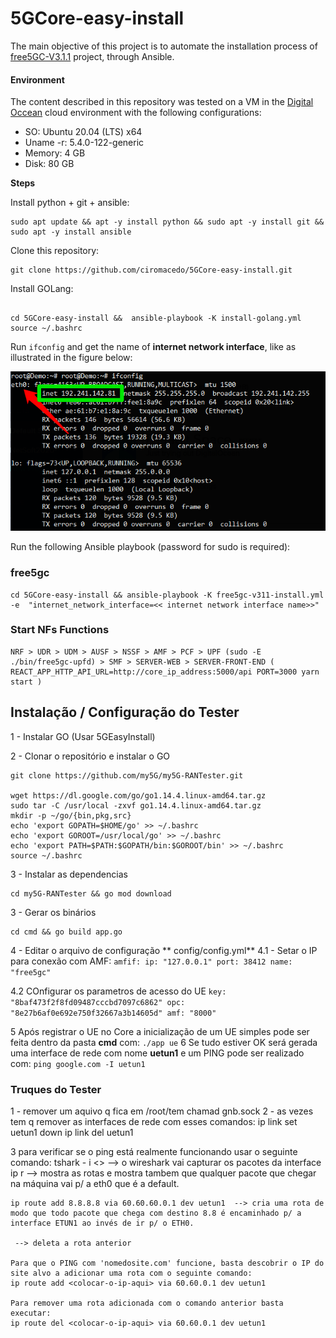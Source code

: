 
# 5GCore-easy-install

The main objective of this project is to automate the installation process of [free5GC-V3.1.1](https://github.com/free5gc/free5gc) project, through Ansible.

#### Environment
The content described in this repository was tested on a VM in the [Digital Occean](https://www.digitalocean.com/) cloud environment with the following configurations:
* SO: Ubuntu 20.04 (LTS) x64
* Uname -r: 5.4.0-122-generic
* Memory: 4 GB
* Disk: 80 GB

**Steps**

Install python + git + ansible:
```
sudo apt update && apt -y install python && sudo apt -y install git && sudo apt -y install ansible
```


Clone this repository:
```
git clone https://github.com/ciromacedo/5GCore-easy-install.git
```

Install GOLang:
```

cd 5GCore-easy-install &&  ansible-playbook -K install-golang.yml
source ~/.bashrc
```

Run ```ifconfig``` and get the name of **internet network interface**, like as illustrated in the figure below:
<p align="center">
    <img src="imagens/if_config.png"/> 
</p>


Run the following Ansible playbook (password for sudo is required):

### free5gc
```
cd 5GCore-easy-install && ansible-playbook -K free5gc-v311-install.yml -e  "internet_network_interface=<< internet network interface name>>"
```

### Start NFs Functions
```
NRF > UDR > UDM > AUSF > NSSF > AMF > PCF > UPF (sudo -E ./bin/free5gc-upfd) > SMF > SERVER-WEB > SERVER-FRONT-END ( REACT_APP_HTTP_API_URL=http://core_ip_address:5000/api PORT=3000 yarn start )
```

## Instalação / Configuração do Tester

1 - Instalar GO (Usar 5GEasyInstall)

2 - Clonar o repositório e instalar o GO
```
git clone https://github.com/my5G/my5G-RANTester.git

wget https://dl.google.com/go/go1.14.4.linux-amd64.tar.gz
sudo tar -C /usr/local -zxvf go1.14.4.linux-amd64.tar.gz
mkdir -p ~/go/{bin,pkg,src}
echo 'export GOPATH=$HOME/go' >> ~/.bashrc
echo 'export GOROOT=/usr/local/go' >> ~/.bashrc
echo 'export PATH=$PATH:$GOPATH/bin:$GOROOT/bin' >> ~/.bashrc
source ~/.bashrc
```

3 - Instalar as dependencias
```
cd my5G-RANTester && go mod download
```


3 - Gerar os binários
```
cd cmd && go build app.go
```

4 - Editar o arquivo de configuração ** config/config.yml**
4.1 - Setar o IP para conexão com AMF:
``
amfif:
  ip: "127.0.0.1"
  port: 38412
  name: "free5gc"
``

4.2 COnfigurar os parametros de acesso do UE
``
key: "8baf473f2f8fd09487cccbd7097c6862"
  opc: "8e27b6af0e692e750f32667a3b14605d"
  amf: "8000"
``

5 Após registrar o UE no Core a inicialização de um UE simples pode ser feita dentro da pasta **cmd** com:
``
./app ue
``
6 Se tudo estiver OK será gerada uma interface de rede com nome **uetun1** e um PING pode ser realizado com:
``
 ping google.com -I uetun1
``


### Truques do Tester
1 - remover um aquivo q fica em /root/tem chamad gnb.sock
2 - as vezes tem q remover as interfaces de rede com esses comandos:
    ip link set uetun1 down
    ip link del uetun1

3 para verificar se o ping está realmente funcionando usar o seguinte comando:
    tshark - i <<interface-rede>>   --> o wireshark vai capturar os pacotes da interface
    ip r --> mostra as rotas e mostra tambem que qualquer pacote que chegar na máquina vai p/ a eth0 que é a default.
    
    ip route add 8.8.8.8 via 60.60.60.0.1 dev uetun1  --> cria uma rota de modo que todo pacote que chega com destino 8.8 é encaminhado p/ a interface ETUN1 ao invés de ir p/ o ETH0.

     --> deleta a rota anterior

    Para que o PING com 'nomedosite.com' funcione, basta descobrir o IP do site alvo a adicionar uma rota com o seguinte comando:
    ip route add <colocar-o-ip-aqui> via 60.60.0.1 dev uetun1

    Para remover uma rota adicionada com o comando anterior basta executar:
    ip route del <colocar-o-ip-aqui> via 60.60.0.1 dev uetun1

    
